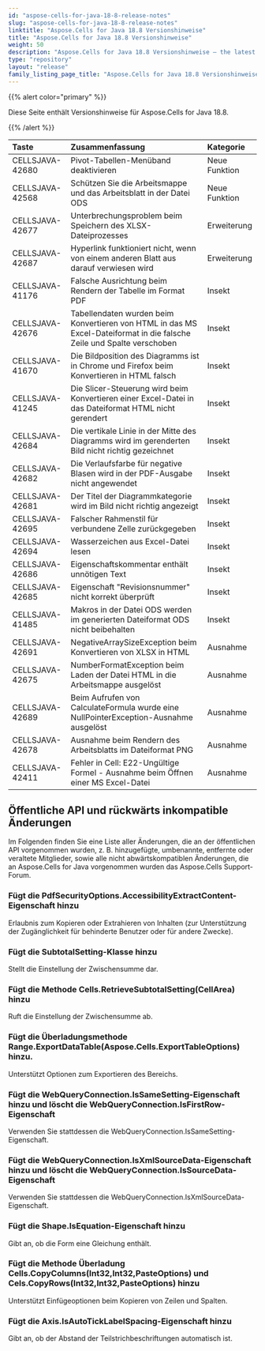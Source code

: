 ```yaml
---
id: "aspose-cells-for-java-18-8-release-notes"
slug: "aspose-cells-for-java-18-8-release-notes"
linktitle: "Aspose.Cells for Java 18.8 Versionshinweise"
title: "Aspose.Cells for Java 18.8 Versionshinweise"
weight: 50
description: "Aspose.Cells for Java 18.8 Versionshinweise – the latest updates and fixes."
type: "repository"
layout: "release"
family_listing_page_title: "Aspose.Cells for Java 18.8 Versionshinweise"
---
```

{{% alert color="primary" %}} 

Diese Seite enthält Versionshinweise für Aspose.Cells for Java 18.8.

{{% /alert %}} 

|**Taste**|**Zusammenfassung**|**Kategorie**|
|:- |:- |:- |
|CELLSJAVA-42680|Pivot-Tabellen-Menüband deaktivieren|Neue Funktion|
|CELLSJAVA-42568|Schützen Sie die Arbeitsmappe und das Arbeitsblatt in der Datei ODS|Neue Funktion|
|CELLSJAVA-42677|Unterbrechungsproblem beim Speichern des XLSX-Dateiprozesses|Erweiterung|
|CELLSJAVA-42687|Hyperlink funktioniert nicht, wenn von einem anderen Blatt aus darauf verwiesen wird|Erweiterung|
|CELLSJAVA-41176|Falsche Ausrichtung beim Rendern der Tabelle im Format PDF|Insekt|
|CELLSJAVA-42676|Tabellendaten wurden beim Konvertieren von HTML in das MS Excel-Dateiformat in die falsche Zeile und Spalte verschoben|Insekt|
|CELLSJAVA-41670|Die Bildposition des Diagramms ist in Chrome und Firefox beim Konvertieren in HTML falsch|Insekt|
|CELLSJAVA-41245|Die Slicer-Steuerung wird beim Konvertieren einer Excel-Datei in das Dateiformat HTML nicht gerendert|Insekt|
|CELLSJAVA-42684|Die vertikale Linie in der Mitte des Diagramms wird im gerenderten Bild nicht richtig gezeichnet|Insekt|
|CELLSJAVA-42682|Die Verlaufsfarbe für negative Blasen wird in der PDF-Ausgabe nicht angewendet|Insekt|
|CELLSJAVA-42681|Der Titel der Diagrammkategorie wird im Bild nicht richtig angezeigt|Insekt|
|CELLSJAVA-42695|Falscher Rahmenstil für verbundene Zelle zurückgegeben|Insekt|
|CELLSJAVA-42694|Wasserzeichen aus Excel-Datei lesen|Insekt|
|CELLSJAVA-42686|Eigenschaftskommentar enthält unnötigen Text|Insekt|
|CELLSJAVA-42685|Eigenschaft "Revisionsnummer" nicht korrekt überprüft|Insekt|
|CELLSJAVA-41485|Makros in der Datei ODS werden im generierten Dateiformat ODS nicht beibehalten|Insekt|
|CELLSJAVA-42691|NegativeArraySizeException beim Konvertieren von XLSX in HTML|Ausnahme|
|CELLSJAVA-42675|NumberFormatException beim Laden der Datei HTML in die Arbeitsmappe ausgelöst|Ausnahme|
|CELLSJAVA-42689|Beim Aufrufen von CalculateFormula wurde eine NullPointerException-Ausnahme ausgelöst|Ausnahme|
|CELLSJAVA-42678|Ausnahme beim Rendern des Arbeitsblatts im Dateiformat PNG|Ausnahme|
|CELLSJAVA-42411|Fehler in Cell: E22-Ungültige Formel - Ausnahme beim Öffnen einer MS Excel-Datei|Ausnahme|
## **Öffentliche API und rückwärts inkompatible Änderungen**
Im Folgenden finden Sie eine Liste aller Änderungen, die an der öffentlichen API vorgenommen wurden, z. B. hinzugefügte, umbenannte, entfernte oder veraltete Mitglieder, sowie alle nicht abwärtskompatiblen Änderungen, die an Aspose.Cells for Java vorgenommen wurden das Aspose.Cells Support-Forum.
### **Fügt die PdfSecurityOptions.AccessibilityExtractContent-Eigenschaft hinzu**
Erlaubnis zum Kopieren oder Extrahieren von Inhalten (zur Unterstützung der Zugänglichkeit für behinderte Benutzer oder für andere Zwecke).
### **Fügt die SubtotalSetting-Klasse hinzu**
Stellt die Einstellung der Zwischensumme dar.
### **Fügt die Methode Cells.RetrieveSubtotalSetting(CellArea) hinzu**
Ruft die Einstellung der Zwischensumme ab.
### **Fügt die Überladungsmethode Range.ExportDataTable(Aspose.Cells.ExportTableOptions) hinzu.**
Unterstützt Optionen zum Exportieren des Bereichs.
### **Fügt die WebQueryConnection.IsSameSetting-Eigenschaft hinzu und löscht die WebQueryConnection.IsFirstRow-Eigenschaft**
Verwenden Sie stattdessen die WebQueryConnection.IsSameSetting-Eigenschaft.
### **Fügt die WebQueryConnection.IsXmlSourceData-Eigenschaft hinzu und löscht die WebQueryConnection.IsSourceData-Eigenschaft**
Verwenden Sie stattdessen die WebQueryConnection.IsXmlSourceData-Eigenschaft.
### **Fügt die Shape.IsEquation-Eigenschaft hinzu**
Gibt an, ob die Form eine Gleichung enthält.
### **Fügt die Methode Überladung Cells.CopyColumns(Int32,Int32,PasteOptions) und Cels.CopyRows(Int32,Int32,PasteOptions) hinzu**
Unterstützt Einfügeoptionen beim Kopieren von Zeilen und Spalten.
### **Fügt die Axis.IsAutoTickLabelSpacing-Eigenschaft hinzu**
Gibt an, ob der Abstand der Teilstrichbeschriftungen automatisch ist.
